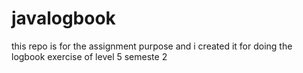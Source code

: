 # javalogbook
this repo is for the assignment purpose and i created it for doing the logbook exercise of level 5 semeste 2
